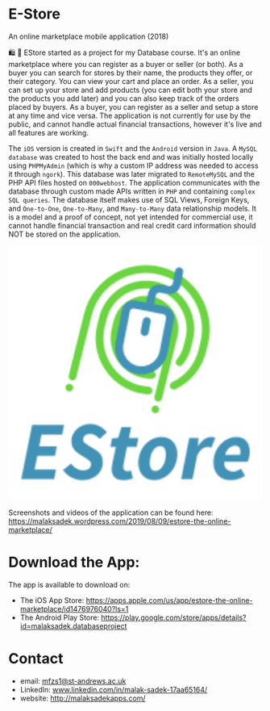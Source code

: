 # E-Store
An online marketplace mobile application (2018)

🛍 🛒 EStore started as a project for my Database course. It's an online marketplace where you can register as a buyer or seller (or both). As a buyer you can search for stores by their name, the products they offer, or their category. You can view your cart and place an order. As a seller, you can set up your store and add products (you can edit both your store and the products you add later) and you can also keep track of the orders placed by buyers. As a buyer, you can register as a seller and setup a store at any time and vice versa. The application is not currently for use by the public, and cannot handle actual financial transactions, however it's live and all features are working.

The `iOS` version is created in `Swift` and the `Android` version in `Java`. A `MySQL database` was created to host the back end and was initially hosted locally using `PHPMyAdmin` (which is why a custom IP address was needed to access it through `ngork`). This database was later migrated to `RemoteMySQL` and the PHP API files hosted on `000webhost`. The application communicates with the database through custom made APIs written in `PHP` and containing `complex SQL queries`. The database itself makes use of SQL Views, Foreign Keys, and `One-to-One`, `One-to-Many`, and `Many-to-Many` data relationship models. It is a model and a proof of concept, not yet intended for commercial use, it cannot handle financial transaction and real credit card information should NOT be stored on the application.

![picture alt](https://github.com/MalakSadek/E-Store/blob/master/applogo.png "Logo")

Screenshots and videos of the application can be found here: https://malaksadek.wordpress.com/2019/08/09/estore-the-online-marketplace/

# Download the App:

The app is available to download on:
* The iOS App Store: https://apps.apple.com/us/app/estore-the-online-marketplace/id1476976040?ls=1
* The Android Play Store: https://play.google.com/store/apps/details?id=malaksadek.databaseproject

# Contact

* email: mfzs1@st-andrews.ac.uk
* LinkedIn: www.linkedin.com/in/malak-sadek-17aa65164/
* website: http://malaksadekapps.com/

